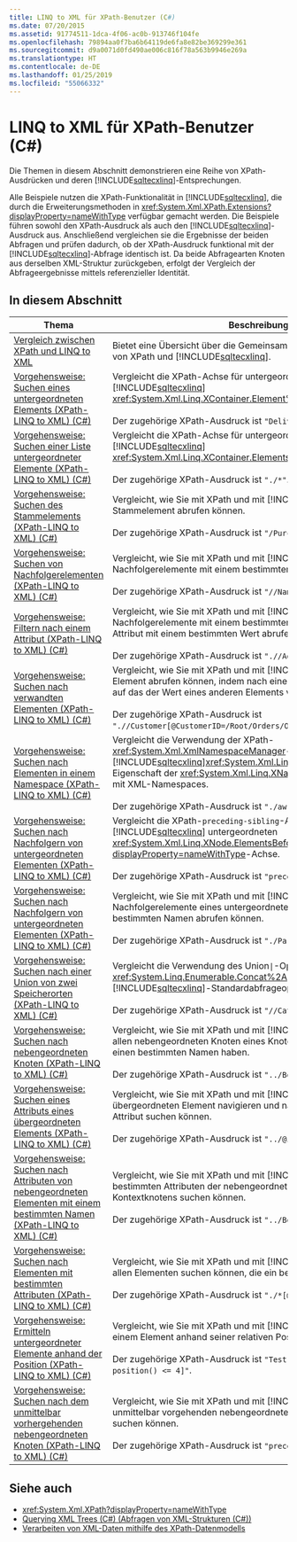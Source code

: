 ```yaml
---
title: LINQ to XML für XPath-Benutzer (C#)
ms.date: 07/20/2015
ms.assetid: 91774511-1dca-4f06-ac0b-913746f104fe
ms.openlocfilehash: 79894aa0f7ba6b64119de6fa8e82be369299e361
ms.sourcegitcommit: d9a0071d0fd490ae006c816f78a563b9946e269a
ms.translationtype: HT
ms.contentlocale: de-DE
ms.lasthandoff: 01/25/2019
ms.locfileid: "55066332"
---
```

# <a name="linq-to-xml-for-xpath-users-c"></a>LINQ to XML für XPath-Benutzer (C#)
Die Themen in diesem Abschnitt demonstrieren eine Reihe von XPath-Ausdrücken und deren [!INCLUDE[sqltecxlinq](~/includes/sqltecxlinq-md.md)]-Entsprechungen.  
  
 Alle Beispiele nutzen die XPath-Funktionalität in [!INCLUDE[sqltecxlinq](~/includes/sqltecxlinq-md.md)], die durch die Erweiterungsmethoden in <xref:System.Xml.XPath.Extensions?displayProperty=nameWithType> verfügbar gemacht werden. Die Beispiele führen sowohl den XPath-Ausdruck als auch den [!INCLUDE[sqltecxlinq](~/includes/sqltecxlinq-md.md)]-Ausdruck aus. Anschließend vergleichen sie die Ergebnisse der beiden Abfragen und prüfen dadurch, ob der XPath-Ausdruck funktional mit der [!INCLUDE[sqltecxlinq](~/includes/sqltecxlinq-md.md)]-Abfrage identisch ist. Da beide Abfragearten Knoten aus derselben XML-Struktur zurückgeben, erfolgt der Vergleich der Abfrageergebnisse mittels referenzieller Identität.  
  
## <a name="in-this-section"></a>In diesem Abschnitt  
  
|Thema|Beschreibung|  
|-----------|-----------------|  
|[Vergleich zwischen XPath und LINQ to XML](../../../../csharp/programming-guide/concepts/linq/comparison-of-xpath-and-linq-to-xml.md)|Bietet eine Übersicht über die Gemeinsamkeiten und Unterschiede von XPath und [!INCLUDE[sqltecxlinq](~/includes/sqltecxlinq-md.md)].|  
|[Vorgehensweise: Suchen eines untergeordneten Elements (XPath-LINQ to XML) (C#)](../../../../csharp/programming-guide/concepts/linq/how-to-find-a-child-element-xpath-linq-to-xml.md)|Vergleicht die XPath-Achse für untergeordnete Elemente mit der [!INCLUDE[sqltecxlinq](~/includes/sqltecxlinq-md.md)] <xref:System.Xml.Linq.XContainer.Element%2A>-Methode.<br /><br /> Der zugehörige XPath-Ausdruck ist `"DeliveryNotes"`.|  
|[Vorgehensweise: Suchen einer Liste untergeordneter Elemente (XPath-LINQ to XML) (C#)](../../../../csharp/programming-guide/concepts/linq/how-to-find-a-list-of-child-elements-xpath-linq-to-xml.md)|Vergleicht die XPath-Achse für untergeordnete Elemente mit der [!INCLUDE[sqltecxlinq](~/includes/sqltecxlinq-md.md)] <xref:System.Xml.Linq.XContainer.Elements%2A>-Achse.<br /><br /> Der zugehörige XPath-Ausdruck ist `"./*"`.|  
|[Vorgehensweise: Suchen des Stammelements (XPath-LINQ to XML) (C#)](../../../../csharp/programming-guide/concepts/linq/how-to-find-the-root-element-xpath-linq-to-xml.md)|Vergleicht, wie Sie mit XPath und mit [!INCLUDE[sqltecxlinq](~/includes/sqltecxlinq-md.md)] das Stammelement abrufen können.<br /><br /> Der zugehörige XPath-Ausdruck ist `"/PurchaseOrders"`.|  
|[Vorgehensweise: Suchen von Nachfolgerelementen (XPath-LINQ to XML) (C#)](../../../../csharp/programming-guide/concepts/linq/how-to-find-descendant-elements-xpath-linq-to-xml.md)|Vergleicht, wie Sie mit XPath und mit [!INCLUDE[sqltecxlinq](~/includes/sqltecxlinq-md.md)] die Nachfolgerelemente mit einem bestimmten Namen abrufen können.<br /><br /> Der zugehörige XPath-Ausdruck ist `"//Name"`.|  
|[Vorgehensweise: Filtern nach einem Attribut (XPath-LINQ to XML) (C#)](../../../../csharp/programming-guide/concepts/linq/how-to-filter-on-an-attribute-xpath-linq-to-xml.md)|Vergleicht, wie Sie mit XPath und mit [!INCLUDE[sqltecxlinq](~/includes/sqltecxlinq-md.md)] die Nachfolgerelemente mit einem bestimmten Namen und mit einem Attribut mit einem bestimmten Wert abrufen können.<br /><br /> Der zugehörige XPath-Ausdruck ist `".//Address[@Type='Shipping']"`.|  
|[Vorgehensweise: Suchen nach verwandten Elementen (XPath-LINQ to XML) (C#)](../../../../csharp/programming-guide/concepts/linq/how-to-find-related-elements-xpath-linq-to-xml.md)|Vergleicht, wie Sie mit XPath und mit [!INCLUDE[sqltecxlinq](~/includes/sqltecxlinq-md.md)] ein Element abrufen können, indem nach einem Attribut ausgewählt wird, auf das der Wert eines anderen Elements verweist.<br /><br /> Der zugehörige XPath-Ausdruck ist `".//Customer[@CustomerID=/Root/Orders/Order[12]/CustomerID]"`.|  
|[Vorgehensweise: Suchen nach Elementen in einem Namespace (XPath-LINQ to XML) (C#)](../../../../csharp/programming-guide/concepts/linq/how-to-find-elements-in-a-namespace-xpath-linq-to-xml.md)|Vergleicht die Verwendung der XPath-<xref:System.Xml.XmlNamespaceManager>-Klasse mit der [!INCLUDE[sqltecxlinq](~/includes/sqltecxlinq-md.md)]<xref:System.Xml.Linq.XName.Namespace%2A>-Eigenschaft der <xref:System.Xml.Linq.XName>-Klasse beim Arbeiten mit XML-Namespaces.<br /><br /> Der zugehörige XPath-Ausdruck ist `"./aw:*"`.|  
|[Vorgehensweise: Suchen nach Nachfolgern von untergeordneten Elementen (XPath-LINQ to XML) (C#)](../../../../csharp/programming-guide/concepts/linq/how-to-find-preceding-siblings-xpath-linq-to-xml.md)|Vergleicht die XPath-`preceding-sibling`-Achse mit der [!INCLUDE[sqltecxlinq](~/includes/sqltecxlinq-md.md)] untergeordneten <xref:System.Xml.Linq.XNode.ElementsBeforeSelf%2A?displayProperty=nameWithType>-Achse.<br /><br /> Der zugehörige XPath-Ausdruck ist `"preceding-sibling::*"`.|  
|[Vorgehensweise: Suchen nach Nachfolgern von untergeordneten Elementen (XPath-LINQ to XML) (C#)](../../../../csharp/programming-guide/concepts/linq/how-to-find-descendants-of-a-child-element-xpath-linq-to-xml.md)|Vergleicht, wie Sie mit XPath und mit [!INCLUDE[sqltecxlinq](~/includes/sqltecxlinq-md.md)] die Nachfolgerelemente eines untergeordneten Elements mit einem bestimmten Namen abrufen können.<br /><br /> Der zugehörige XPath-Ausdruck ist `"./Paragraph//Text/text()"`.|  
|[Vorgehensweise: Suchen nach einer Union von zwei Speicherorten (XPath-LINQ to XML) (C#)](../../../../csharp/programming-guide/concepts/linq/how-to-find-a-union-of-two-location-paths-xpath-linq-to-xml.md)|Vergleicht die Verwendung des Union<code>&#124;</code>-Operators <xref:System.Linq.Enumerable.Concat%2A> in XPath mit dem [!INCLUDE[sqltecxlinq](~/includes/sqltecxlinq-md.md)]-Standardabfrageoperator in .<br /><br /> Der zugehörige XPath-Ausdruck ist <code>"//Category&#124;//Price"</code>.|  
|[Vorgehensweise: Suchen nach nebengeordneten Knoten (XPath-LINQ to XML) (C#)](../../../../csharp/programming-guide/concepts/linq/how-to-find-sibling-nodes-xpath-linq-to-xml.md)|Vergleicht, wie Sie mit XPath und mit [!INCLUDE[sqltecxlinq](~/includes/sqltecxlinq-md.md)] nach allen nebengeordneten Knoten eines Knotens suchen können, die einen bestimmten Namen haben.<br /><br /> Der zugehörige XPath-Ausdruck ist `"../Book"`.|  
|[Vorgehensweise: Suchen eines Attributs eines übergeordneten Elements (XPath-LINQ to XML) (C#)](../../../../csharp/programming-guide/concepts/linq/how-to-find-an-attribute-of-the-parent-xpath-linq-to-xml.md)|Vergleicht, wie Sie mit XPath und mit [!INCLUDE[sqltecxlinq](~/includes/sqltecxlinq-md.md)] zum übergeordneten Element navigieren und nach einem zugeordneten Attribut suchen können.<br /><br /> Der zugehörige XPath-Ausdruck ist `"../@id"`.|  
|[Vorgehensweise: Suchen nach Attributen von nebengeordneten Elementen mit einem bestimmten Namen (XPath-LINQ to XML) (C#)](../../../../csharp/programming-guide/concepts/linq/how-to-find-attributes-of-siblings-with-a-specific-name-xpath-linq-to-xml.md)|Vergleicht, wie Sie mit XPath und mit [!INCLUDE[sqltecxlinq](~/includes/sqltecxlinq-md.md)] nach bestimmten Attributen der nebengeordneten Knoten des Kontextknotens suchen können.<br /><br /> Der zugehörige XPath-Ausdruck ist `"../Book/@id"`.|  
|[Vorgehensweise: Suchen nach Elementen mit bestimmten Attributen (XPath-LINQ to XML) (C#)](../../../../csharp/programming-guide/concepts/linq/how-to-find-elements-with-a-specific-attribute-xpath-linq-to-xml.md)|Vergleicht, wie Sie mit XPath und mit [!INCLUDE[sqltecxlinq](~/includes/sqltecxlinq-md.md)] nach allen Elementen suchen können, die ein bestimmtes Attribut enthalten.<br /><br /> Der zugehörige XPath-Ausdruck ist `"./*[@Select]"`.|  
|[Vorgehensweise: Ermitteln untergeordneter Elemente anhand der Position (XPath-LINQ to XML) (C#)](../../../../csharp/programming-guide/concepts/linq/how-to-find-child-elements-based-on-position-xpath-linq-to-xml.md)|Vergleicht, wie Sie mit XPath und mit [!INCLUDE[sqltecxlinq](~/includes/sqltecxlinq-md.md)] nach einem Element anhand seiner relativen Position suchen können.<br /><br /> Der zugehörige XPath-Ausdruck ist `"Test[position() >= 2 and position() <= 4]"`.|  
|[Vorgehensweise: Suchen nach dem unmittelbar vorhergehenden nebengeordneten Knoten (XPath-LINQ to XML) (C#)](../../../../csharp/programming-guide/concepts/linq/how-to-find-the-immediate-preceding-sibling-xpath-linq-to-xml.md)|Vergleicht, wie Sie mit XPath und mit [!INCLUDE[sqltecxlinq](~/includes/sqltecxlinq-md.md)] nach dem unmittelbar vorgehenden nebengeordneten Knoten eines Knotens suchen können.<br /><br /> Der zugehörige XPath-Ausdruck ist `"preceding-sibling::*[1]"`.|  
  
## <a name="see-also"></a>Siehe auch

- <xref:System.Xml.XPath?displayProperty=nameWithType>
- [Querying XML Trees (C#) (Abfragen von XML-Strukturen (C#))](../../../../csharp/programming-guide/concepts/linq/querying-xml-trees.md)
- [Verarbeiten von XML-Daten mithilfe des XPath-Datenmodells](../../../../standard/data/xml/process-xml-data-using-the-xpath-data-model.md)
